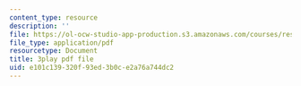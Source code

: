 ```yaml
---
content_type: resource
description: ''
file: https://ol-ocw-studio-app-production.s3.amazonaws.com/courses/res-11-002-intentional-public-disruptions-art-responsibility-and-pedagogy-fall-2017/e101c139320f93ed3b0ce2a76a744dc2_3093728.pdf
file_type: application/pdf
resourcetype: Document
title: 3play pdf file
uid: e101c139-320f-93ed-3b0c-e2a76a744dc2
---
```


